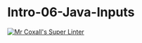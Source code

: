 # Intro-06-Java-Inputs
[![Mr Coxall's Super Linter](https://github.com/ICS4U-Programming-AlexanderM/Intro-06-Java-Inputs/workflows/Mr%20Coxall's%20Super%20Linter/badge.svg)](https://github.com/ICS4U-Programming-AlexanderM/Intro-06-Java-Inputs/actions/)
